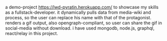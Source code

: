 a demo-project https://lwd-pyratin.herokuapp.com/ to showcase my skills as a fullstack-developer.
it dynamically pulls data from media-wiki and process, so the user can replace his name with that of the protagonist.
renders a gif output, 
also opengraph-compliant, so user can share the gif in social-media without download.
i have used mongodb, node.js, graphql, react/relay in this project.
